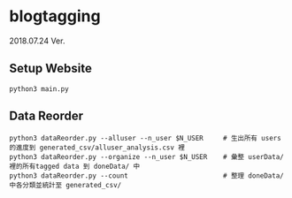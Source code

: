 # blogtagging
2018.07.24 Ver.

## Setup Website
```
python3 main.py
```
## Data Reorder
```
python3 dataReorder.py --alluser --n_user $N_USER     # 生出所有 users 的進度到 generated_csv/alluser_analysis.csv 裡
python3 dataReorder.py --organize --n_user $N_USER    # 彙整 userData/ 裡的所有tagged data 到 doneData/ 中
python3 dataReorder.py --count                        # 整理 doneData/ 中各分類並統計至 generated_csv/
```
